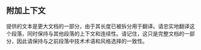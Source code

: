 ## 附加上下文

提供的文本是更大文档的一部分，由于其长度已被拆分用于翻译。请忠实地翻译这个段落，同时保持与其他段落的上下文和连续性。请记住，这只是完整文档的一部分，因此请保持与之前段落中技术术语和风格选择的一致性。
